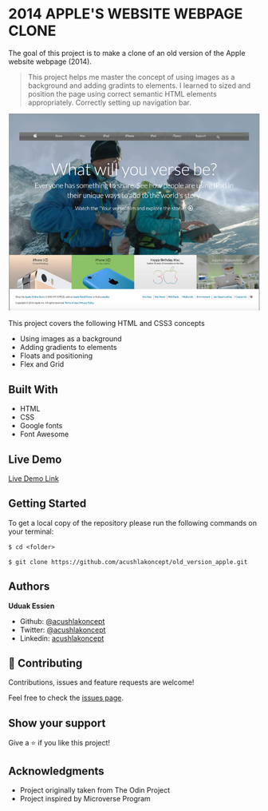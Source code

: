# 2014 APPLE'S WEBSITE WEBPAGE CLONE

The goal of this project is to make a clone of an old version of the Apple website webpage (2014).

> This project helps me master the concept of using images as a background and adding gradints to elements.
> I learned to sized and position the page using correct semantic HTML elements appropriately.
> Correctly setting up navigation bar.

![screenshot](./images/screenshot.jpg)

This project covers the following HTML and CSS3 concepts

- Using images as a background
- Adding gradients to elements
- Floats and positioning
- Flex and Grid

## Built With

- HTML
- CSS
- Google fonts
- Font Awesome

## Live Demo

[Live Demo Link](https://acushlakoncept.github.io/old_version_apple/)

## Getting Started

To get a local copy of the repository please run the following commands on your terminal:

```
$ cd <folder>
```

```
$ git clone https://github.com/acushlakoncept/old_version_apple.git
```

## Authors

**Uduak Essien**

- Github: [@acushlakoncept](https://github.com/acushlakoncept/)
- Twitter: [@acushlakoncept](https://twitter.com/acushlakoncept)
- Linkedin: [acushlakoncept](https://www.linkedin.com/in/acushlakoncept/)

## 🤝 Contributing

Contributions, issues and feature requests are welcome!

Feel free to check the [issues page](https://github.com/acushlakoncept/old_version_apple/issues).

## Show your support

Give a ⭐️ if you like this project!

## Acknowledgments

- Project originally taken from The Odin Project
- Project inspired by Microverse Program
